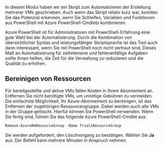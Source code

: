 In diesem Modul haben wir ein Skript zum Automatisieren der Erstellung mehrerer VMs geschrieben. Auch wenn das Skript relativ kurz war, konnten Sie das Potenzial erkennen, wenn Sie Schleifen, Variablen und Funktionen aus PowerShell mit Azure PowerShell-Cmdlets kombinieren.

Azure PowerShell ist für Administratoren mit PowerShell-Erfahrung eine gute Wahl bei der Automatisierung. Durch die Kombination von übersichtlicher Syntax und leistungsfähiger Skriptsprache ist das Tool auch dann interessant, wenn Sie mit PowerShell noch nicht vertraut sind. Dieses Maß an Automatisierung für zeitintensive und fehleranfällige Aufgaben sollte Ihnen helfen, die Zeit für die Verwaltung zu reduzieren und die Qualität zu erhöhen.

## <a name="clean-up-your-resources"></a>Bereinigen von Ressourcen
<!---TODO: Do we need to include cleanup for the free education tier?--->

Für bereitgestellte und aktive VMs fallen Kosten in Ihrem Abonnement an. Entfernen Sie nicht benötigte VMs, um unnötige Gebühren zu vermeiden. Die einfachste Möglichkeit, Ihr Azure-Abonnement zu bereinigen, ist das Entfernen der zugehörigen Ressourcengruppe. Dabei werden auch alle VMs in der Gruppe gelöscht. Hierfür können Sie PowerShell verwenden. Wenn Sie fertig sind, führen Sie das folgende Azure PowerShell-Cmdlet aus:

```powershell
Remove-AzureRmResourceGroup -Name TrialsResourceGroup
```

Sie werden aufgefordert, den Löschvorgang zu bestätigen. Wählen Sie **Ja** aus. Der Befehl kann mehrere Minuten in Anspruch nehmen.